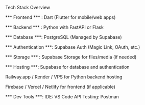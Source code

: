 Tech Stack Overview

*** Frontend *** : Dart (Flutter for mobile/web apps)

*** Backend *** : Python with FastAPI or Flask

*** Database ***: PostgreSQL (Managed by Supabase)

*** Authentication ***: Supabase Auth (Magic Link, OAuth, etc.)

*** Storage *** : Supabase Storage for files/media (if needed)

*** Hosting ***: Supabase for database and authentication

Railway.app / Render / VPS for Python backend hosting

Firebase / Vercel / Netlify for frontend (if applicable)

*** Dev Tools ***:
IDE: VS Code
API Testing: Postman
